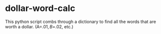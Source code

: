 # dollar-word-calc
This python script combs through a dictionary to find all the words that are worth a dollar. (A=$.01, B=$.02, etc.)
